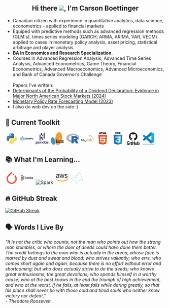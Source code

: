 <!--Full Name-->
### <h2 align="center"> Hi there <img src="https://raw.githubusercontent.com/MartinHeinz/MartinHeinz/master/wave.gif" width="30px">, I'm Carson Boettinger </h2>
<!--Stuff about me!-->
- Canadian citizen with experience in quantitative analytics, data science, econometrics - applied to financial markets
- Equiped with predictive methods such as advanced regression methods (GLM's), times series modeling (GARCH, ARMA, ARIMA, VAR, VECM) applied to cases in monetary policy analysis, asset pricing, statistical arbitrage and player analysis.
- **BA in Economics and Research Specialization.** <br>
- Courses in Advanced Regression Analysis, Advanced Time Series Analysis, Advanced Econometrics, Game Theory, Financial Econometrics, Advanced Macroeconomics, Advanced Microeconomics, and Bank of Canada Governor’s Challenge </br></br>
Papers I've written:
- <a href="https://carsonboettinger.github.io/Other_Files/DividendProbabilityRegressors.pdf">
    Determinants of the Probability of a Dividend Declaration: Evidence in Major North American Stock Markets (2024)
  </a>
- <a href="https://carsonboettinger.github.io/Other_Files/Interest_rate_prediction_model.pdf">
    Monetary Policy Rate Forecasting Model (2023)
  </a>
- I also do web dev on the side :)


<!--Current Toolkit with vizzed logos-->
<h2>🧰 Current Toolkit</h2>
<!--Current Skills Images In-->
<div>
  <img src="https://github.com/devicons/devicon/blob/master/icons/python/python-original.svg" title="Python" alt="Python" width="40" height="40"/>&nbsp;
  <img src="https://github.com/devicons/devicon/blob/master/icons/numpy/numpy-original-wordmark.svg" title="NumPy" alt="NumPy" width="40" height="40"/>&nbsp;
  <img src="https://github.com/devicons/devicon/blob/master/icons/pandas/pandas-original-wordmark.svg" title="Pandas" alt="Pandas" width="40" height="40"/>&nbsp; 
  <img src="https://github.com/scikit-learn/scikit-learn/blob/main/doc/logos/scikit-learn-logo-without-subtitle.svg" title="sklearn" alt="sklearn" width="40" height="40"/>&nbsp;
  <img src="https://github.com/devicons/devicon/blob/master/icons/r/r-original.svg" title="R" alt="R" width="40" height="40"/>&nbsp;
  <img src="https://github.com/devicons/devicon/blob/master/icons/mysql/mysql-original-wordmark.svg" title="MySQL" alt="MySQL" width="40" height="40"/>&nbsp;
  <img src="https://github.com/devicons/devicon/blob/master/icons/html5/html5-original-wordmark.svg" title="HTML5" alt="HTML5" width="40" height="40"/>&nbsp;
  <img src="https://github.com/devicons/devicon/blob/master/icons/css3/css3-original-wordmark.svg" title="CSS3" alt="CSS3" width="40" height="40"/>&nbsp;
  <img src="https://github.com/devicons/devicon/blob/master/icons/github/github-original-wordmark.svg" title="GitHub" alt="GitHub" width="40" height="40"/>&nbsp;
  <img src="https://github.com/devicons/devicon/blob/master/icons/vscode/vscode-original-wordmark.svg" title="VsCode" alt="VsCode" width="40" height="40"/>&nbsp;
</div>
<!--Current Learning with vizzed logos-->
<h2>📚 What I'm Learning...</h2>
<!--Learning Images In-->
<div> 
  <img src="https://github.com/devicons/devicon/blob/master/icons/pytorch/pytorch-original.svg" title="PyTorch" alt="PyTorch" width="40" height="40"/>&nbsp;
  <img src="https://github.com/devicons/devicon/blob/master/icons/apachekafka/apachekafka-original-wordmark.svg" title="Kafka" alt="Kafka" width="40" height="40"/>&nbsp;
  <img src="https://upload.wikimedia.org/wikipedia/commons/f/f3/Apache_Spark_logo.svg" title="Spark" alt="Spark" width="40" height="40"/>&nbsp;
  <img src="https://github.com/devicons/devicon/blob/master/icons/amazonwebservices/amazonwebservices-original-wordmark.svg" title="Amazonwebservices" alt="Amazonwebservices" width="40" height="40"/>&nbsp;
  <img src="https://github.com/devicons/devicon/blob/master/icons/matlab/matlab-line.svg" title="MatLab" alt="MatLab" width="40" height="40"/>&nbsp;

</div>
<!--GitHub Streak Section-->
<h2>🔥 GitHub Streak</h2>
<!--Table Import For Streak-->
  <a href="https://git.io/streak-stats"><img src="https://streak-stats.demolab.com?user=CarsonBoettinger&theme=highcontrast&hide_border=true&date_format=M%20j%5B%2C%20Y%5D" alt="GitHub Streak" /></a>
<!--Header for Princples-->
<h2>🗣️ Words I Live By</h2>
  <!--Theo Speech Included-->
  <em> “It is not the critic who counts; not the man who points out how the strong man stumbles, or where the doer of deeds could have done them better. The credit belongs to the man who  is actually in the arena, whose face is marred by dust and sweat and blood; who strives valiantly; who errs, who comes short again and again, because there is no effort without error and shortcoming; but who does actually strive to do the deeds; who knows great enthusiasms, the great devotions; who spends himself in a worthy cause; who at the best knows in the end the triumph of high achievement, and who at the worst, if he fails, at least fails while daring greatly, so that his place shall never be with those cold and timid souls who neither know victory nor defeat.” <br> - Theodore Roosevelt
  </em>


